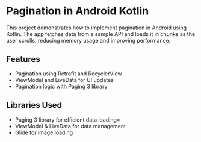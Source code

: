 # Pagination in Android Kotlin

This project demonstrates how to implement pagination in Android using Kotlin. The app fetches data from a sample API and loads it in chunks as the user scrolls, reducing memory usage and improving performance.

## Features
- Pagination using Retrofit and RecyclerView
- ViewModel and LiveData for UI updates
- Pagination logic with Paging 3 library

## Libraries Used
- Paging 3 library for efficient data loading=
- ViewModel & LiveData for data management
- Glide for image loading
